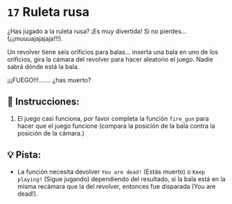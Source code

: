 # `17` Ruleta rusa

¿Has jugado a la ruleta rusa? ¡Es muy divertida! Si no pierdes... (¡¡¡muuuajajajaja!!!).

Un revolver tiene seis orificios para balas... inserta una bala en uno de los orificios,
gira la cámara del revolver para hacer aleatorio el juego. Nadie sabrá dónde está la bala.

¡¡¡FUEGO!!!....... ¿has muerto?

## 📝 Instrucciones:

1. El juego casi funciona, por favor completa la función `fire_gun` para hacer que el juego funcione
(compara la posición de la bala contra la posición de la cámara.)

## 💡 Pista:

- La función necesita devolver `You are dead!` (Estás muerto) o `Keep playing!` (Sigue jugando) dependiendo del resultado, si la bala está en la misma recámara que la del revolver, entonces fue disparada (You are dead!).
